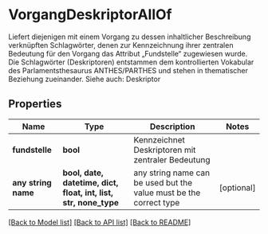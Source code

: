 # VorgangDeskriptorAllOf

Liefert diejenigen mit einem Vorgang zu dessen inhaltlicher Beschreibung verknüpften Schlagwörter, denen zur Kennzeichnung ihrer zentralen Bedeutung für den Vorgang das Attribut „Fundstelle“ zugewiesen wurde. Die Schlagwörter (Deskriptoren) entstammen dem kontrollierten Vokabular des Parlamentsthesaurus ANTHES/PARTHES und stehen in thematischer Beziehung zueinander.  Siehe auch: Deskriptor 

## Properties
Name | Type | Description | Notes
------------ | ------------- | ------------- | -------------
**fundstelle** | **bool** | Kennzeichnet Deskriptoren mit zentraler Bedeutung | 
**any string name** | **bool, date, datetime, dict, float, int, list, str, none_type** | any string name can be used but the value must be the correct type | [optional]

[[Back to Model list]](../README.md#documentation-for-models) [[Back to API list]](../README.md#documentation-for-api-endpoints) [[Back to README]](../README.md)


